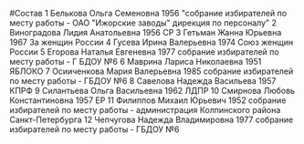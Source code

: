 #Состав
1 Белькова Ольга Семеновна 1956 \"собрание избирателей по месту работы - ОАО \"Ижорские заводы\" дирекция по персоналу\"
2 Виноградова Лидия Анатольевна 1956 СР
3 Гетьман Жанна Юрьевна 1967 За женщин России
4 Гусева Ирина Валерьевна 1974 Союз женщин России
5 Егорова Наталья Евгеневна 1977 собрание избирателей по месту работы - Г БДОУ №6
6 Маврина Лариса Николаевна 1951 ЯБЛОКО
7 Осииченкова Мария Валерьевна 1985 собрание избирателей по месту работы - ГБДОУ №6
8 Савелова Надежда Васильева 1957 КПРФ
9 Силантьева Ольга Васильевна 1962 ЛДПР
10 Смирнова Любовь Константиновна 1957 ЕР
11 Филиппов Михаил Юрьевич 1952 собрание избирателей по месту работы - администрация Колпинского района Санкт-Петербурга
12 Чепчугова Надежда Владимировна 1977 собрание избирателей по месту работы - ГБДОУ №6
